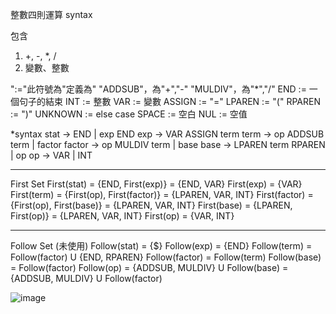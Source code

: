 整數四則運算 syntax

包含 
1. +, -, *, /
2. 變數、整數

":="此符號為"定義為"
"ADDSUB"，為"+","-"
"MULDIV"，為"*","/"
END := 一個句子的結束
INT := 整數
VAR := 變數
ASSIGN := "="
LPAREN := "("
RPAREN := ")"
UNKNOWN := else case
SPACE := 空白
NUL := 空值

*syntax
stat -> END | exp END
exp -> VAR ASSIGN term
term -> op ADDSUB term | factor
factor -> op MULDIV term | base
base -> LPAREN term RPAREN | op
op -> VAR | INT
************************************
First Set
First(stat) = {END, First(exp)} = {END, VAR}
First(exp) = {VAR}
First(term) = {First(op), First(factor)} = {LPAREN, VAR, INT}
First(factor) = {First(op), First(base)} = {LPAREN, VAR, INT}
First(base) = {LPAREN, First(op)} = {LPAREN, VAR, INT}
First(op) = {VAR, INT}
**************************************
Follow Set (未使用)
Follow(stat) = {$}
Follow(exp) = {END}
Follow(term) = Follow(factor) U {END, RPAREN}
Follow(factor) = Follow(term)
Follow(base) = Follow(factor)
Follow(op) = {ADDSUB, MULDIV} U Follow(base) = {ADDSUB, MULDIV} U Follow(factor)

![image](https://user-images.githubusercontent.com/43271915/120911157-5efebe00-c6b7-11eb-8f6d-c13af357abdf.png)

